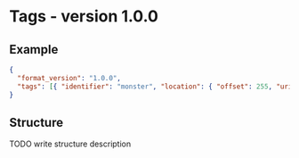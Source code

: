 # Tags - version 1.0.0

## Example

```json
{
  "format_version": "1.0.0",
  "tags": [{ "identifier": "monster", "location": { "offset": 255, "uri": "./world/behavior_packs/BP/functions/example.mcfunction" } }]
}
```

## Structure

TODO write structure description
